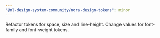 ```yaml
---
"@nl-design-system-community/nora-design-tokens": minor
---
```


Refactor tokens for space, size and line-height. 
Change values for font-family and font-weight tokens.
